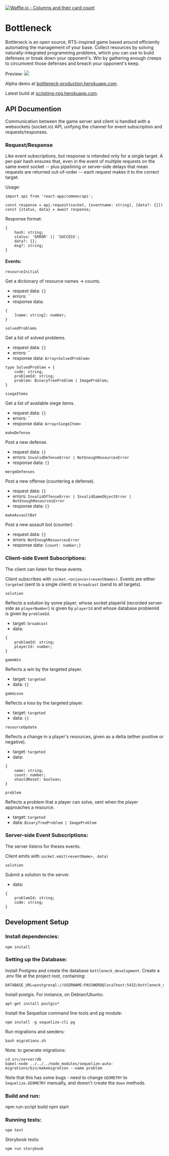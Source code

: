 [![Waffle.io - Columns and their card count](https://badge.waffle.io/lolney/bottleneck.svg?columns=all)](https://waffle.io/lolney/bottleneck)

# Bottleneck

Bottleneck is an open source, RTS-inspired game based around efficiently automating the management of your base. Collect resources by solving naturally-integrated programming problems, which you can use to build defenses or break down your opponent's. Win by gathering enough creeps to circumvent those defenses and breach your opponent's keep.

Preview:
![](https://i.imgur.com/d3UhZJu.jpg)

Alpha demo at [bottleneck-production.herokuapp.com](http://bottleneck-production.herokuapp.com/).

Latest build at [scripting-rpg.herokuapp.com](http://scripting-rpg.herokuapp.com/).

## API Documention

Communication between the game server and client is handled with a websockets (socket.io) API, unifying the channel for event subscription and requests/responses.

### Request/Response

Like event subscriptions, but response is intended only for a single target. A per-pair hash ensures that, even in the event of multiple requests on the same event socket -- plus pipelining or server-side delays that mean requests are returned out-of-order -- each request makes it to the correct target.

Usage:

```
import api from 'react-app/common/api';

const response = api.request(socket, [eventname: string], [data?: {}])
const {status, data} = await response;
```

Response format:

```
{
    hash: string;
    status: 'ERROR' || 'SUCCESS';
    data?: {};
    msg?: string;
}
```

#### Events:

`resourceInitial`

Get a dictionary of resource names -> counts.

- request data: `{}`
- errors: ``
- response data:

```
{
    [name: string]: number;
}
```

`solvedProblems`

Get a list of solved problems.

- request data: `{}`
- errors: ``
- response data: `Array<SolvedProblem>`

```
type SolvedProblem = {
    code: string;
    problemId: string;
    problem: BinaryTreeProblem | ImageProblem;
}
```

`siegeItems`

Get a list of available siege items.

- request data: `{}`
- errors: ``
- response data: `Array<SiegeItem>`

`makeDefense`

Post a new defense.

- request data: `{}`
- errors: `InvalidDefenseError | NotEnoughResourcesError`
- response data: `{}`

`mergeDefenses`

Post a new offense (countering a defense).

- request data: `{}`
- errors: `InvalidOffenseError | InvalidGameObjectError | NotEnoughResourcesError`
- response data: `{}`

`makeAssaultBot`

Post a new assault bot (counter)

- request data: `{}`
- errors: `NotEnoughResourcesError`
- response data: `{count: number;}`

### Client-side Event Subscriptions:

The client can listen for these events.

Client subscribes with `socket.<on|once>(<eventName>)`. Events are either `targeted` (sent to a single client) or `broadcast` (send to all targets).

`solution`

Reflects a solution by some player, whose socket playerId (recorded server-side as `playerNumber`) is given by `playerId` and whose database problemId is given by `problemId`.

- target: `broadcast`
- data:

```
{
    problemId: string;
    playerId: number;
}
```

`gameWin`

Reflects a win by the targeted player.

- target: `targeted`
- data: `{}`

`gameLose`

Reflects a loss by the targeted player.

- target: `targeted`
- data: `{}`

`resourceUpdate`

Reflects a change in a player's resources, given as a delta (either positive or negative).

- target: `targeted`
- data:

```
{
    name: string;
    count: number;
    shouldReset: boolean;
}
```

`problem`

Reflects a problem that a player can solve, sent when the player approaches a resource.

- target: `targeted`
- data: `BinaryTreeProblem | ImageProblem`

### Server-side Event Subscriptions:

The server listens for theses events.

Client emits with `socket.emit(<eventName>, data)`

`solution`

Submit a solution to the server.

- data:

```
{
    problemId: string;
    code: string;
}
```

## Development Setup

### Install dependencies:

```
npm install
```

### Setting up the Database:

Install Postgres and create the database `bottleneck_development`.
Create a .env file at the project root, containing:

```
DATABASE_URL=postgresql://USERNAME:PASSWORD@localhost:5432/bottleneck_development
```

Install postgis. For instance, on Debian/Ubuntu:

```
apt-get install postgis*
```

Install the Sequelize command line tools and pg module:

```
npm install -g sequelize-cli pg
```

Run migrations and seeders:

```
bash migrations.sh
```

Note: to generate migrations:

```
cd src/server/db
babel-node ../../../node_modules/sequelize-auto-migrations/bin/makemigration --name problem
```

Note that this has some bugs - need to change `GEOMETRY` to `Sequelize.GEOMETRY` manually, and doesn't create the `down` methods.

### Build and run:

npm run-script build
npm start

### Running tests:

```
npm test
```

Storybook tests:

```
npm run storybook
```
